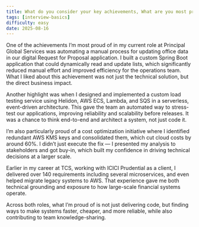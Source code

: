 ```yaml
---
title: What do you consider your key achievements, What are you most proud of?.md
tags: [interview-basics]
difficulty: easy
date: 2025-08-16
---
```


One of the achievements I’m most proud of in my current role at Principal Global Services was automating a manual process for updating office data in our digital Request for Proposal application. I built a custom Spring Boot application that could dynamically read and update lists, which significantly reduced manual effort and improved efficiency for the operations team. What I liked about this achievement was not just the technical solution, but the direct business impact.

Another highlight was when I designed and implemented a custom load testing service using Helidon, AWS ECS, Lambda, and SQS in a serverless, event-driven architecture. This gave the team an automated way to stress-test our applications, improving reliability and scalability before releases. It was a chance to think end-to-end and architect a system, not just code it.

I’m also particularly proud of a cost optimization initiative where I identified redundant AWS KMS keys and consolidated them, which cut cloud costs by around 60%. I didn’t just execute the fix — I presented my analysis to stakeholders and got buy-in, which built my confidence in driving technical decisions at a larger scale.

Earlier in my career at TCS, working with ICICI Prudential as a client, I delivered over 140 requirements including several microservices, and even helped migrate legacy systems to AWS. That experience gave me both technical grounding and exposure to how large-scale financial systems operate.

Across both roles, what I’m proud of is not just delivering code, but finding ways to make systems faster, cheaper, and more reliable, while also contributing to team knowledge-sharing.

